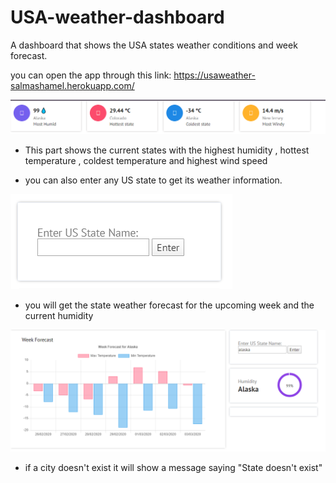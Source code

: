# USA-weather-dashboard
A dashboard that shows the USA states weather conditions and week forecast.

you can open the app through this link:
https://usaweather-salmashamel.herokuapp.com/

![](usweathertoparea.PNG)

- This part shows the current states with the highest humidity , hottest temperature , coldest temperature and highest wind speed

- you can also enter any US state to get its weather information.

![](usweathersearch.PNG)

- you will get the state weather forecast for the upcoming week and the current humidity

![](usweatherdata.PNG)

- if a city doesn't exist it will show a message saying "State doesn't exist"
